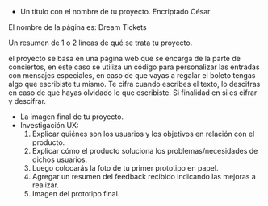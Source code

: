 * Un título con el nombre de tu proyecto.
Encriptado César

El nombre de la página es: Dream Tickets

Un resumen de 1 o 2 líneas de qué se trata tu proyecto.

el proyecto se basa en una página web que se encarga de la parte de conciertos, en este caso se utiliza un código para personalizar 
las entradas con mensajes especiales, en caso de que vayas a regalar el boleto tengas algo que escribiste tu mismo. Te cifra cuando escribes el texto, lo descifras en caso de que hayas olvidado lo que escribiste. Si finalidad en si es cifrar y descifrar.
* La imagen final de tu proyecto.
* Investigación UX:
  1. Explicar quiénes son los usuarios y los objetivos en relación con el
    producto.
  2. Explicar cómo el producto soluciona los problemas/necesidades de dichos
    usuarios.
  3. Luego colocarás la foto de tu primer prototipo en papel.
  4. Agregar un resumen del feedback recibido indicando las mejoras a realizar.
  5. Imagen del prototipo final.


